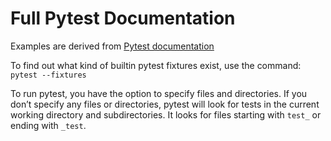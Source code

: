 # Full Pytest Documentation

Examples are derived from [Pytest documentation](https://docs.pytest.org/en/latest/contents.html)

To find out what kind of builtin pytest fixtures exist, use the command:
```pytest --fixtures```

To run pytest, you have the option to specify files and directories. If you don’t specify any files
or directories, pytest will look for tests in the current working directory and subdirectories. It
looks for files starting with `test_` or ending with `_test`.